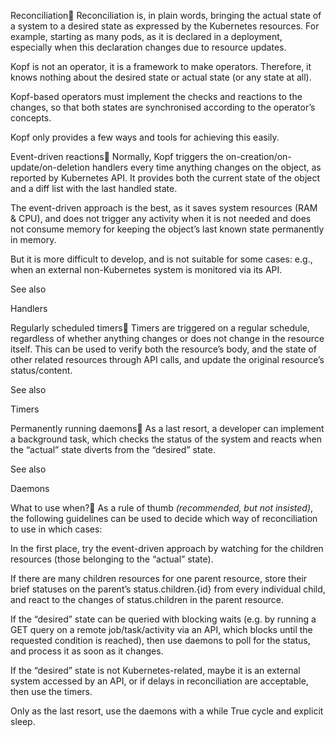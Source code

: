 Reconciliation
Reconciliation is, in plain words, bringing the actual state of a system to a desired state as expressed by the Kubernetes resources. For example, starting as many pods, as it is declared in a deployment, especially when this declaration changes due to resource updates.

Kopf is not an operator, it is a framework to make operators. Therefore, it knows nothing about the desired state or actual state (or any state at all).

Kopf-based operators must implement the checks and reactions to the changes, so that both states are synchronised according to the operator’s concepts.

Kopf only provides a few ways and tools for achieving this easily.

Event-driven reactions
Normally, Kopf triggers the on-creation/on-update/on-deletion handlers every time anything changes on the object, as reported by Kubernetes API. It provides both the current state of the object and a diff list with the last handled state.

The event-driven approach is the best, as it saves system resources (RAM & CPU), and does not trigger any activity when it is not needed and does not consume memory for keeping the object’s last known state permanently in memory.

But it is more difficult to develop, and is not suitable for some cases: e.g., when an external non-Kubernetes system is monitored via its API.

See also

Handlers

Regularly scheduled timers
Timers are triggered on a regular schedule, regardless of whether anything changes or does not change in the resource itself. This can be used to verify both the resource’s body, and the state of other related resources through API calls, and update the original resource’s status/content.

See also

Timers

Permanently running daemons
As a last resort, a developer can implement a background task, which checks the status of the system and reacts when the “actual” state diverts from the “desired” state.

See also

Daemons

What to use when?
As a rule of thumb _(recommended, but not insisted)_, the following guidelines can be used to decide which way of reconciliation to use in which cases:

In the first place, try the event-driven approach by watching for the children resources (those belonging to the “actual” state).

If there are many children resources for one parent resource, store their brief statuses on the parent’s status.children.{id} from every individual child, and react to the changes of status.children in the parent resource.

If the “desired” state can be queried with blocking waits (e.g. by running a GET query on a remote job/task/activity via an API, which blocks until the requested condition is reached), then use daemons to poll for the status, and process it as soon as it changes.

If the “desired” state is not Kubernetes-related, maybe it is an external system accessed by an API, or if delays in reconciliation are acceptable, then use the timers.

Only as the last resort, use the daemons with a while True cycle and explicit sleep.